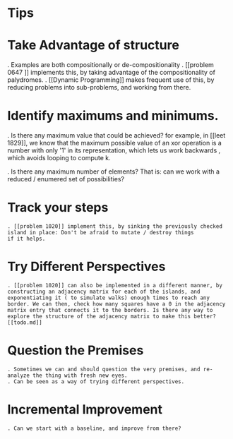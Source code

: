 

# Tips

# Take Advantage of structure

. Examples are both compositionally or de-compositionality
. [[problem 0647 ]] implements this, by taking advantage of the compositionality of palydromes. 
. [[Dynamic Programming]] makes frequent use of this, by reducing problems into sub-problems, and working from there.

# Identify maximums and minimums.
    
. Is there any maximum value that could be achieved? for example, in [[leet 1829]], we know that the  maximum possible value of an xor operation is a number with only '1' in its representation, which lets us work backwards , which avoids looping to compute k.

. Is there any maximum number of elements? That is: can we work with a reduced / enumered set of possibilities?



# Track your steps
    . [[problem 1020]] implement this, by sinking the previously checked island in place: Don't be afraid to mutate / destroy things 
    if it helps.
    



# Try Different Perspectives
    . [[problem 1020]] can also be implemented in a different manner, by constructing an adjacency matrix for each of the islands, and exponentiating it ( to simulate walks) enough times to reach any border. We can then, check how many squares have a 0 in the adjacency matrix entry that connects it to the borders. Is there any way to explore the structure of the adjacency matrix to make this better? [[todo.md]] 

# Question the Premises
    . Sometimes we can and should question the very premises, and re-analyze the thing with fresh new eyes.
    . Can be seen as a way of trying different perspectives.



# Incremental Improvement
    . Can we start with a baseline, and improve from there?
    
    
